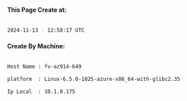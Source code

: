
   
#### This Page Create at:

```bash

2024-11-13 - 12:58:17 UTC

```

#### Create By Machine:

```bash

Host Name : fv-az914-649

platform  : Linux-6.5.0-1025-azure-x86_64-with-glibc2.35

Ip Local  : 10.1.0.175

```

